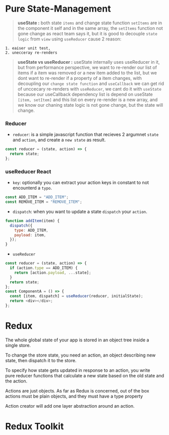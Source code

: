 # Pure State-Management

> **useState :** both state `items` and change state function `setItems` are in the component it self and in the same array, the `setItems` function not gone change as react team says it, but it is good to decouple `state logic` from `view` using `useReducer` cause 2 reason:

    1. eaiser unit test,
    2. unecceray re-renders

> **useState vs useReducer :** useState internally uses useReducer in it, but from performance perspective, we want to re-render our list of items if a item was removed or a new item added to the list, but we dont want to re-render if a property of a item changes, with decoupling our `change state function` and `useCallback` we can get rid of unccecary re-renders with `useReducer`, we cant do it with `useState` because our useCallback dependency list is depend on useState `[item, setItem]` and this list on every re-render is a new array, and we know our chaning state logic is not gone change, but the state will change.

### Reducer

- `reducer`: is a simple javascript function that recieves 2 argumnet `state` and `action`, and create a `new state` as result.

```javascript
const reducer = (state, action) => {
  return state;
};
```

### useReducer React

- `key`: optionally you can extract your action keys in constant to not encounterd a `typo`.

```javascript
const ADD_ITEM = "ADD_ITEM";
const REMOVE_ITEM = "REMOVE_ITEM";
```

- `dispatch`: when you want to update a state `dispatch` your `action`.

```javascript
function addItem(item) {
  dispatch({
    type: ADD_ITEM,
    payload: item,
  });
}
```

- `useReducer`

```javascript
const reducer = (state, action) => {
  if (action.type == ADD_ITEM) {
    return [action.payload, ...state];
  }
  return state;
};
const ComponentA = () => {
  const [item, dispatch] = useReducer(reducer, initialState);
  return <div></div>;
};
```

# Redux

The whole global state of your app is stored in an object tree inside a single store.

To change the store state, you need an action, an object describing new state, then dispatch it to the store.

To specify how state gets updated in response to an action, you write pure reducer functions that calculate a new state based on the old state and the action.

Actions are just objects. As far as Redux is concerned, out of the box actions must be plain objects, and they must have a type property

Action creator will add one layer abstraction around an action.



# Redux Toolkit
